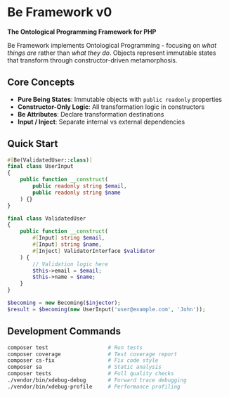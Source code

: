 # Be Framework v0

**The Ontological Programming Framework for PHP**

Be Framework implements Ontological Programming - focusing on *what things are* rather than *what they do*. Objects represent immutable states that transform through constructor-driven metamorphosis.

## Core Concepts

- **Pure Being States**: Immutable objects with `public readonly` properties
- **Constructor-Only Logic**: All transformation logic in constructors
- **Be Attributes**: Declare transformation destinations
- **Input / Inject**: Separate internal vs external dependencies

## Quick Start

```php
#[Be(ValidatedUser::class)]
final class UserInput
{
    public function __construct(
        public readonly string $email,
        public readonly string $name
    ) {}
}

final class ValidatedUser
{
    public function __construct(
        #[Input] string $email,
        #[Input] string $name,
        #[Inject] ValidatorInterface $validator
    ) {
        // Validation logic here
        $this->email = $email;
        $this->name = $name;
    }
}

$becoming = new Becoming($injector);
$result = $becoming(new UserInput('user@example.com', 'John'));
```

## Development Commands

```bash
composer test                   # Run tests
composer coverage               # Test coverage report
composer cs-fix                 # Fix code style
composer sa                     # Static analysis
composer tests                  # Full quality checks
./vendor/bin/xdebug-debug       # Forward trace debugging
./vendor/bin/xdebug-profile     # Performance profiling
```
